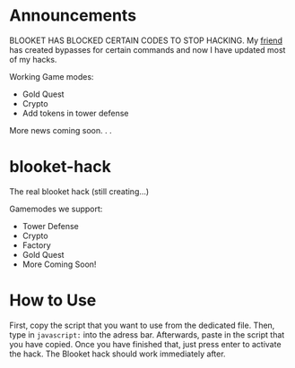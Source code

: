 # Announcements
BLOOKET HAS BLOCKED CERTAIN CODES TO STOP HACKING. 
My [friend](https://github.com/ZasticBradyn) has created bypasses for certain commands and now I have updated most of my hacks.

Working Game modes:
- Gold Quest
- Crypto
- Add tokens in tower defense

More news coming soon. . .





# blooket-hack
The real blooket hack (still creating...)

Gamemodes we support:
- Tower Defense
- Crypto
- Factory
- Gold Quest
- More Coming Soon!


# How to Use
First, copy the script that you want to use from the dedicated file.
Then, type in `javascript:` into the adress bar. 
Afterwards, paste in the script that you have copied.
Once you have finished that, just press enter to activate the hack.
The Blooket hack should work immediately after.
